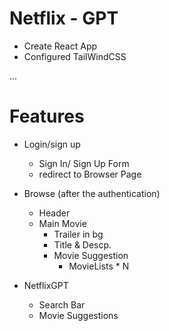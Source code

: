 # Netflix - GPT

- Create React App
- Configured TailWindCSS

...

# Features

- Login/sign up
  - Sign In/ Sign Up Form
  - redirect to Browser Page
- Browse (after the authentication)

  - Header
  - Main Movie
    - Trailer in bg
    - Title & Descp.
    - Movie Suggestion
      - MovieLists \* N

- NetflixGPT
  - Search Bar
  - Movie Suggestions
